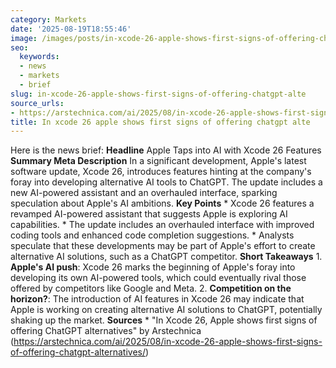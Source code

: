 ```yaml
---
category: Markets
date: '2025-08-19T18:55:46'
image: /images/posts/in-xcode-26-apple-shows-first-signs-of-offering-chatgpt-alte.jpg
seo:
  keywords:
  - news
  - markets
  - brief
slug: in-xcode-26-apple-shows-first-signs-of-offering-chatgpt-alte
source_urls:
- https://arstechnica.com/ai/2025/08/in-xcode-26-apple-shows-first-signs-of-offering-chatgpt-alternatives/
title: In xcode 26 apple shows first signs of offering chatgpt alte
---
```


Here is the news brief:  **Headline** Apple Taps into AI with Xcode 26 Features  **Summary Meta Description** In a significant development, Apple's latest software update, Xcode 26, introduces features hinting at the company's foray into developing alternative AI tools to ChatGPT. The update includes a new AI-powered assistant and an overhauled interface, sparking speculation about Apple's AI ambitions.  **Key Points**  * Xcode 26 features a revamped AI-powered assistant that suggests Apple is exploring AI capabilities. * The update includes an overhauled interface with improved coding tools and enhanced code completion suggestions. * Analysts speculate that these developments may be part of Apple's effort to create alternative AI solutions, such as a ChatGPT competitor.  **Short Takeaways**  1. **Apple's AI push**: Xcode 26 marks the beginning of Apple's foray into developing its own AI-powered tools, which could eventually rival those offered by competitors like Google and Meta. 2. **Competition on the horizon?**: The introduction of AI features in Xcode 26 may indicate that Apple is working on creating alternative AI solutions to ChatGPT, potentially shaking up the market.  **Sources**  * "In Xcode 26, Apple shows first signs of offering ChatGPT alternatives" by Arstechnica (https://arstechnica.com/ai/2025/08/in-xcode-26-apple-shows-first-signs-of-offering-chatgpt-alternatives/)